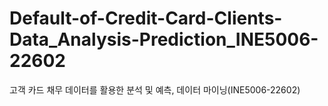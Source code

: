 # Default-of-Credit-Card-Clients-Data_Analysis-Prediction_INE5006-22602
고객 카드 채무 데이터를 활용한 분석 및 예측, 데이터 마이닝(INE5006-22602)
